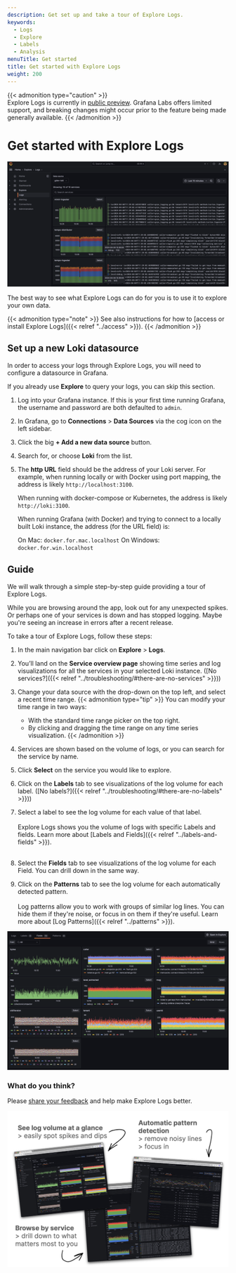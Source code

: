 ```yaml
---
description: Get set up and take a tour of Explore Logs.
keywords:
  - Logs
  - Explore
  - Labels
  - Analysis
menuTitle: Get started
title: Get started with Explore Logs
weight: 200
---
```


{{< admonition type="caution" >}}  
Explore Logs is currently in [public preview](/docs/release-life-cycle/). Grafana Labs offers limited support, and breaking changes might occur prior to the feature being made generally available.
{{< /admonition >}}

# Get started with Explore Logs

![Screenshot of Explore Logs landing page](../images/screenshots/service_index.png)

The best way to see what Explore Logs can do for you is to use it to explore your own data.

{{< admonition type="note" >}}
See also instructions for how to [access or install Explore Logs]({{< relref "../access" >}}).
{{< /admonition >}}

## Set up a new Loki datasource

In order to access your logs through Explore Logs, you will need to configure a datasource in Grafana.

If you already use **Explore** to query your logs, you can skip this section.

1. Log into your Grafana instance. If this is your first time running Grafana, the username and password are both defaulted to `admin`.
1. In Grafana, go to **Connections** > **Data Sources** via the cog icon on the left sidebar.
1. Click the big **+ Add a new data source** button.
1. Search for, or choose **Loki** from the list.
1. The **http URL** field should be the address of your Loki server. For example, when running locally or with Docker using port mapping, the address is likely `http://localhost:3100`.

   When running with docker-compose or Kubernetes, the address is likely `http://loki:3100`.

   When running Grafana (with Docker) and trying to connect to a locally built Loki instance, the address (for the URL field) is:

   On Mac: `docker.for.mac.localhost`
   On Windows: `docker.for.win.localhost`

## Guide

We will walk through a simple step-by-step guide providing a tour of Explore Logs.

While you are browsing around the app, look out for any unexpected spikes. Or perhaps one of your services is down and has stopped logging. Maybe you're seeing an increase in errors after a recent release.

To take a tour of Explore Logs, follow these steps:

1. In the main navigation bar click on **Explore** > **Logs**.
2. You’ll land on the **Service overview page** showing time series and log visualizations for all the services in your selected Loki instance. ([No services?]({{< relref "../troubleshooting/#there-are-no-services" >}}))
3. Change your data source with the drop-down on the top left, and select a recent time range.
   {{< admonition type="tip" >}}
   You can modify your time range in two ways:
   - With the standard time range picker on the top right.
   - By clicking and dragging the time range on any time series visualization.
     {{< /admonition >}}
4. Services are shown based on the volume of logs, or you can search for the service by name.
5. Click **Select** on the service you would like to explore.
6. Click on the **Labels** tab to see visualizations of the log volume for each label. ([No labels?]({{< relref "../troubleshooting/#there-are-no-labels" >}}))
7. Select a label to see the log volume for each value of that label. <br><br> Explore Logs shows you the volume of logs with specific Labels and fields. Learn more about [Labels and Fields]({{< relref "../labels-and-fields" >}}).<br><br>

8. Select the **Fields** tab to see visualizations of the log volume for each Field. You can drill down in the same way.
9. Click on the **Patterns** tab to see the log volume for each automatically detected pattern. <br><br> Log patterns allow you to work with groups of similar log lines. You can hide them if they're noise, or focus in on them if they're useful. Learn more about [Log Patterns]({{< relref "../patterns" >}}).

![Screenshot of Explore Logs landing page](../images/screenshots/fields.png)

### What do you think?

Please [share your feedback](https://forms.gle/1sYWCTPvD72T1dPH9) and help make Explore Logs better.

![Screenshot of Explore Logs landing page](../images/explore-logs-features.jpeg)
